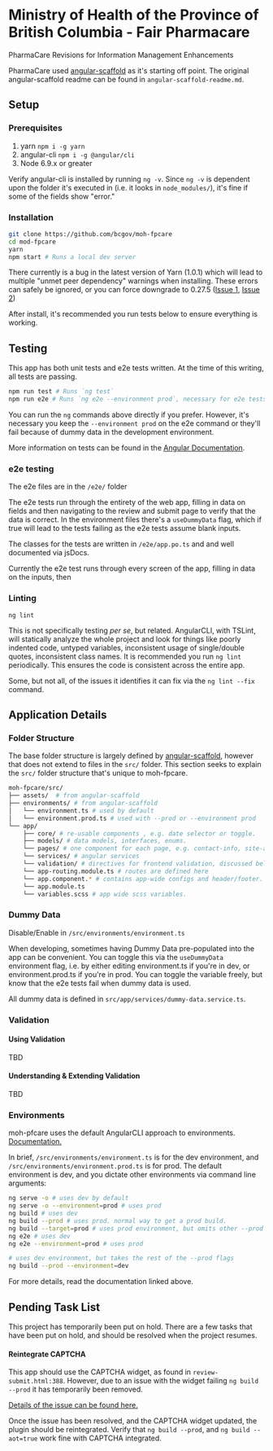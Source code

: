 # Ministry of Health of the Province of British Columbia - Fair Pharmacare 
PharmaCare Revisions for Information Management Enhancements

PharmaCare used [angular-scaffold](https://github.com/bcgov/angular-scaffold) as it's starting off point.  The original angular-scaffold readme can be found in `angular-scaffold-readme.md`.

## Setup

### Prerequisites

1. yarn `npm i -g yarn`
2. angular-cli `npm i -g @angular/cli`
3. Node 6.9.x or greater

Verify angular-cli is installed by running `ng -v`. Since `ng -v` is dependent upon the folder it's executed in (i.e. it looks in `node_modules/`), it's fine if some of the fields show "error." 

### Installation

```bash
git clone https://github.com/bcgov/moh-fpcare
cd mod-fpcare
yarn
npm start # Runs a local dev server
```

There currently is a bug in the latest version of Yarn (1.0.1) which will lead to multiple "unmet peer dependency" warnings when installing. These errors can safely be ignored, or you can force downgrade to 0.27.5 ([Issue 1](https://github.com/angular/angular-cli/issues/7658), [Issue 2](https://github.com/yarnpkg/yarn/issues/4433))

After install, it's recommended you run tests below to ensure everything is working.


## Testing

This app has both unit tests and e2e tests written. At the time of this writing, all tests are passing.

```bash
npm run test # Runs `ng test`
npm run e2e # Runs `ng e2e --environment prod`, necessary for e2e tests.
```

You can run the `ng` commands above directly if you prefer. However, it's necessary you keep the `--environment prod` on the e2e command or they'll fail because of dummy data in the development environment.

More information on tests can be found in the [Angular Documentation](https://angular.io/guide/testing).

### e2e testing

The e2e files are in the `/e2e/` folder

The e2e tests run through the entirety of the web app, filling in data on fields and then navigating to the review and submit page to verify that the data is correct.  In the environment files there's a `useDummyData` flag, which if true will lead to the tests failing as the e2e tests assume blank inputs.

The classes for the tests are written in `/e2e/app.po.ts` and and well documented via jsDocs.


Currently the e2e test runs through every screen of the app, filling in data on the inputs, then 

### Linting

`ng lint`

This is not specifically testing *per se*, but related. AngularCLI, with TSLint, will statically analyze the whole project and look for things like poorly indented code, untyped variables, inconsistent usage of single/double quotes, inconsistent class names.  It is recommended you run `ng lint` periodically. This ensures the code is consistent across the entire app.

Some, but not all, of the issues it identifies it can fix via the `ng lint --fix` command.

## Application Details

### Folder Structure

The base folder structure is largely defined by [angular-scaffold](https://github.com/bcgov/angular-scaffold), however that does not extend to files in the `src/` folder. This section seeks to explain the `src/` folder structure that's unique to moh-fpcare.


```bash
moh-fpcare/src/
├── assets/  # from angular-scaffold
├── environments/ # from angular-scaffold
│   └── environment.ts # used by default
│   └── environment.prod.ts # used with --prod or --environment prod
└── app/
    ├── core/ # re-usable components , e.g. date selector or toggle.
    ├── models/ # data models, interfaces, enums.
    └── pages/ # one component for each page, e.g. contact-info, site-access
    └── services/ # angular services
    └── validation/ # directives for frontend validation, discussed below
    └── app-routing.module.ts # routes are defined here
    └── app.component.* # contains app-wide configs and header/footer.
    └── app.module.ts
    └── variables.scss # app wide scss variables.
```

### Dummy Data

Disable/Enable in `/src/environments/environment.ts`

When developing, sometimes having Dummy Data pre-populated into the app can be convenient.  You can toggle this via the `useDummyData` environment flag, i.e. by either editing environment.ts if you're in dev, or environment.prod.ts if you're in prod. You can toggle the variable freely, but know that the e2e tests fail when dummy data is used.

All dummy data is defined in `src/app/services/dummy-data.service.ts`.


### Validation

#### Using Validation

TBD

#### Understanding & Extending Validation

TBD

### Environments

moh-pfcare uses the default AngularCLI approach to environments. [Documentation.](https://github.com/angular/angular-cli/wiki/build)

In brief, `/src/environments/environment.ts` is for the dev environment, and `/src/environments/environment.prod.ts` is for prod.  The default environment is dev, and you dictate other environments via command line arguments:

```bash
ng serve -o # uses dev by default
ng serve -o --environment=prod # uses prod
ng build # uses dev
ng build --prod # uses prod. normal way to get a prod build.
ng build --target=prod # uses prod environment, but omits other --prod flags.
ng e2e # uses dev
ng e2e --environment=prod # uses prod

# uses dev environment, but takes the rest of the --prod flags
ng build --prod --environment=dev
```

For more details, read the documentation linked above.

## Pending Task List

This project has temporarily been put on hold.  There are a few tasks that have been put on hold, and should be resolved when the project resumes.

#### Reintegrate CAPTCHA

This app should use the CAPTCHA widget, as found in `review-submit.html:388`. However, due to an issue with the widget failing `ng build --prod` it has temporarily been removed.

[Details of the issue can be found here.](https://github.com/bcgov/MyGovBC-CAPTCHA-Widget/issues/3)

Once the issue has been resolved, and the CAPTCHA widget updated, the plugin should be reintegrated. Verify that `ng build --prod`, and `ng build --aot=true` work fine with CAPTCHA integrated.
